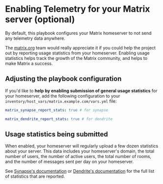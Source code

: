 # Enabling Telemetry for your Matrix server (optional)

By default, this playbook configures your Matrix homeserver to not send any telemetry data anywhere.

The [matrix.org](https://matrix.org) team would really appreciate it if you could help the project out by reporting usage statistics from your homeserver. Enabling usage statistics helps track the growth of the Matrix community, and helps to make Matrix a success.

## Adjusting the playbook configuration

If you'd like to **help by enabling submission of general usage statistics** for your homeserver, add the following configuration to your `inventory/host_vars/matrix.example.com/vars.yml` file:

```yaml
matrix_synapse_report_stats: true # for synapse

matrix_dendrite_report_stats: true # for dendrite
```

## Usage statistics being submitted

When enabled, your homeserver will regularly upload a few dozen statistics about your server. This data includes your homeserver's domain, the total number of users, the number of active users, the total number of rooms, and the number of messages sent per day on your homeserver.

See [Synapse's documentation](https://github.com/element-hq/synapse/blob/develop/docs/usage/administration/monitoring/reporting_homeserver_usage_statistics.md#available-statistics) or [Dendrite's documentation](https://github.com/element-hq/dendrite/blob/main/docs/FAQ.md#what-is-being-reported-when-enabling-phone-home-statistics) for the full list of statistics that are reported.
